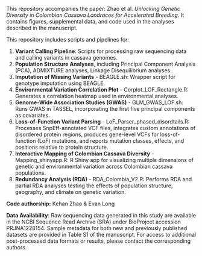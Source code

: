 This repository accompanies the paper:
Zhao et al. <I>Unlocking Genetic Diversity in Colombian Cassava Landraces for Accelerated Breeding</I>.
It contains figures, supplemental data, and code used in the analyses described in the manuscript.

This repository includes scripts and pipelines for:
1. <B>Variant Calling Pipeline</B>: Scripts for processing raw sequencing data and calling variants in cassava genomes.
2. <B>Population Structure Analyses</B>, including Principal Component Analysis (PCA), ADMIXTURE analyses, Linkage Disequilibrium analyses.
3. <B>Imputation of Missing Variants</B> - BEAGLE.sh: Wrapper script for genotype imputation using BEAGLE.
4. <B>Environmental Variation Correlation Plot</B> - Corplot_LOF_Rectangle.R: Generates a correlation heatmap used in environmental analyses.
5. <B>Genome-Wide Association Studies (GWAS)</B> - GLM_GWAS_LOF.sh: Runs GWAS in TASSEL, incorporating the first five principal components as covariates.
6. <B>Loss-of-Function Variant Parsing</B> - LoF_Parser_phased_disordtails.R: Processes SnpEff-annotated VCF files, integrates custom annotations of disordered protein regions, produces gene-level VCFs for loss-of-function (LoF) mutations, and reports mutation classes, effects, and positions relative to protein structure.
7. <B>Interactive Mapping of Colombian Cassava Diversity</B> - Mapping_shinyapp.R: R Shiny app for visualizing multiple dimensions of genetic and environmental variation across Colombian cassava populations.
8. <B>Redundancy Analysis (RDA)</B> - RDA_Colombia_V2.R: Performs RDA and partial RDA analyses testing the effects of population structure, geography, and climate on genetic variation.
<p><b>Code authorship:</b> Kehan Zhao & Evan Long</p>

<B>Data Availability</B>:
Raw sequencing data generated in this study are available in the NCBI Sequence Read Archive (SRA) under BioProject accession PRJNA1228154.
Sample metadata for both new and previously published datasets are provided in Table S1 of the manuscript.
For access to additional post-processed data formats or results, please contact the corresponding authors.
